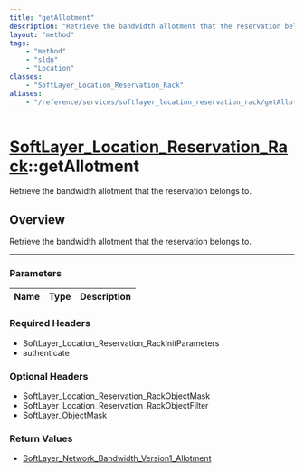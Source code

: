```yaml
---
title: "getAllotment"
description: "Retrieve the bandwidth allotment that the reservation belongs to."
layout: "method"
tags:
    - "method"
    - "sldn"
    - "Location"
classes:
    - "SoftLayer_Location_Reservation_Rack"
aliases:
    - "/reference/services/softlayer_location_reservation_rack/getAllotment"
---
```

# [SoftLayer_Location_Reservation_Rack](/reference/services/SoftLayer_Location_Reservation_Rack)::getAllotment


Retrieve the bandwidth allotment that the reservation belongs to.


## Overview 
Retrieve the bandwidth allotment that the reservation belongs to.

-----

### Parameters 
|Name | Type | Description |
| --- | --- | --- |


### Required Headers
* SoftLayer_Location_Reservation_RackInitParameters
* authenticate


### Optional Headers
* SoftLayer_Location_Reservation_RackObjectMask
* SoftLayer_Location_Reservation_RackObjectFilter
* SoftLayer_ObjectMask

### Return Values
* <a href='/reference/datatypes/SoftLayer_Network_Bandwidth_Version1_Allotment'>SoftLayer_Network_Bandwidth_Version1_Allotment </a>




